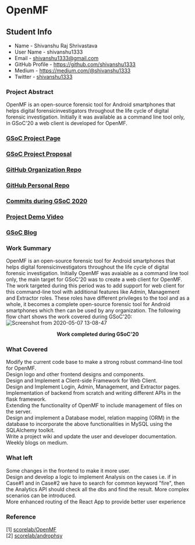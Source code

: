 # OpenMF

## Student Info

* Name - Shivanshu Raj Shrivastava
* User Name - shivanshu1333
* Email - shivanshu1333@gmail.com
* GitHub Profile - https://github.com/shivanshu1333
* Medium - https://medium.com/@shivanshu1333
* Twitter - [shivanshu1333](https://twitter.com/shivanshu1333)

### Project Abstract
OpenMF is an open-source forensic tool for Android smartphones that helps digital forensicinvestigators throughout the life cycle of digital forensic investigation. Initially it was available as a command line tool only, in GSoC'20 a web client is developed for OpenMF.

### [GSoC Project Page](https://summerofcode.withgoogle.com/projects/#4729095495090176)

### [GSoC Project Proposal](https://github.com/shivanshu1333/My-GSoC-Proposals/blob/master/GSoC'20-SCoReLab-OpenMF.pdf)

### [GitHub Organization Repo](https://github.com/scorelab/openmf)

### [GitHub Personal Repo](https://github.com/shivanshu1333/openmf)

### [Commits during GSoC 2020](https://github.com/scorelab/OpenMF/commits?author=shivanshu1333)

### [Project Demo Video](https://drive.google.com/drive/folders/1hXjU1fDdyFiTVKL2d0yx0302bxBAlr8X?usp=sharing)

### [GSoC Blog](https://medium.com/scorelab/gsoc2-all-blogs-in-one-place-77061ef6c193)

### Work Summary
OpenMF is an open-source forensic tool for Android smartphones that helps digital forensicinvestigators throughout the life cycle of digital forensic investigation. Initially OpenMF was avaiable as a command line tool only, the main target for GSoC'20 was to create a web client for OpenMF. The work targeted during this period was to add support for web client for this command-line tool with additional features like Admin, Management and Extractor roles. These roles have different privileges to the tool and as a whole, it becomes a complete open-source forensic tool for Android smartphones which then can be used by any organization.
The following flow chart shows the work covered during GSoC'20:
![Screenshot from 2020-05-07 13-08-47](https://user-images.githubusercontent.com/26167974/81267405-0dbf6d80-9064-11ea-83a7-693eb2689941.png)
**<p align="center">Work completed during GSoC'20</p>**

### What Covered
Modify the current code base to make a strong robust command-line tool for OpenMF.<br />
Design logo and other frontend designs and components.<br />
Design and Implement a Client-side Framework for Web Client.<br />
Design and Implement Login, Admin, Management, and Extractor pages.<br />
Implementation of backend from scratch and writing different APIs in the flask framework.<br />
Extending the functionality of OpenMF to include management of files on the server.<br />
Design and implement a Database model, relation mapping (ORM) in the database to incorporate the above functionalities in MySQL using the SQLAlchemy toolkit.<br />
Write a project wiki and update the user and developer documentation.<br />
Weekly blogs on medium.<br />

### What left
Some changes in the frontend to make it more user.<br />
Design and develop a logic to implement Analysis on the cases i.e. if in Case#1 and in Case#2 we have to search for common keyword "fire", then the Analytics API should check all the dbs and find the result. More complex scenarios can be introduced.<br />
More enhanced routing of the React App to provide better user experience

### Reference
[1] [scorelab/OpenMF](https://github.com/scorelab/OpenMF/)<br />
[2] [scorelab/androphsy](https://github.com/scorelab/androphsy/)
